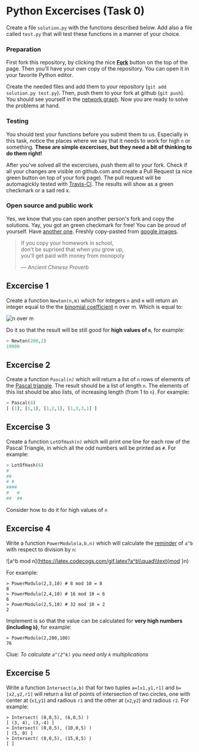 # Python Excercises (Task 0)

Create a file `solution.py` with the functions described below. Add also a file called `test.py` that will test these functions in a manner of your choice.

### Preparation

First fork this repository, by clicking the nice [**Fork**](https://github.com/ccfd/python_task0#fork-destination-box) button on the top of the page. Then you'll have your own copy of the repository. You can open it in your favorite Python editor.

Create the needed files and add them to your repository (`git add solution.py test.py`). Then, push them to your fork at github (`git push`). You should see yourself in the [network graph](https://github.com/ccfd/python_task0/network). Now you are ready to solve the problems at hand.

### Testing

You should test your functions before you submit them to us. Especially in this task, notice the places where we say that it needs to work for high `n` or something. **These are simple excercises, but they need a bit of thinking to do them right!**

After you've solved all the excercises, push them all to your fork. Check if all your changes are visible on github.com and create a Pull Request (a nice green button on top of your fork page). The pull request will be automagickly tested with [Travis-CI](https://travis-ci.org/). The results will show as a green checkmark or a sad red x.

### Open source and public work

Yes, we know that you can open another person's fork and copy the solutions. Yay, you got an green checkmark for free! You can be proud of yourself. Have [another one](https://solidwize.com/wp-content/uploads/2012/04/Green-Check-Mark.jpg). Freshly copy-pasted from [google images](http://images.lmgtfy.com/?q=checkmark).

<blockquote>
<p>If you copy your homework in school,<br/>
don't be suprised that when you grow up,<br/>
you'll get paid with money from monopoly</p>
<footer> — <i>Ancient Chinese Proverb</i></footer>
</blockquote>

## Excercise 1

Create a function `Newton(n,m)` which for integers `n` and `m` will return an integer equal to the the [binomial coefficient](https://en.wikipedia.org/wiki/Binomial_coefficient) n over m. Which is equal to:

![n over m](https://latex.codecogs.com/gif.latex?\\left(\\begin{matrix}n\\\\m\\end{matrix}\\right)%3D\\frac{n!}{m!(n-m)!})

Do it so that the result will be still good for **high values of `n`**, for example:
```python
> Newton(200,2)
19900
```

## Excercise 2

Create a function `Pascal(n)` which will return a list of `n` rows of elements of the [Pascal triangle](https://en.wikipedia.org/wiki/Pascal's_triangle). The result should be a list of length `n`. The elements of this list should be also lists, of increasing length (from 1 to `n`). For example:
```python
> Pascal(4)
[ [1], [1,1], [1,2,1], [1,3,3,1] ]
```

## Excercise 3

Create a function `LotOfHash(n)` which will print one line for each row of the Pascal Triangle, in which all the odd numbers will be printed as `#`. For example:
```python
> LotOfHash(6)
#
##
# #
####
#   #
##  ##
```
Consider how to do it for high values of `n`

## Excercise 4

Write a function `PowerModulo(a,b,n)` which will calculate the [reminder](https://en.wikipedia.org/wiki/Remainder) of `a^b` with respect to division by `n`:

![a^b mod n](https://latex.codecogs.com/gif.latex?a^b\\quad\\text{mod }n)

For example:
```
> PowerModulo(2,3,10) # 8 mod 10 = 8
8
> PowerModulo(2,4,10) # 16 mod 10 = 6
6
> PowerModulo(2,5,10) # 32 mod 10 = 2
2
```

Implement is so that the value can be calculated for **very high numbers (including `b`)**, for example:
```
> PowerModulo(2,200,100)
76
```

Clue: *To calculate `a^(2^k)` you need only `k` multiplications*

## Excercise 5

Write a function `Intersect(a,b)` that for two tuples `a=[x1,y1,r1]` and `b=[x2,y2,r1]` will return a list of points of intersection of two circles, one with center at (`x1`,`y1`) and radious `r1` and the other at (`x2`,`y2`) and radious `r2`. For example:
```
> Intersect( (0,0,5), (6,0,5) )
[ (3, 4), (3,-4) ]
> Intersect( (0,0,5), (10,0,5) )
[ (5, 0) ]
> Intersect( (0,0,5), (15,0,5) )
[ ]
```
